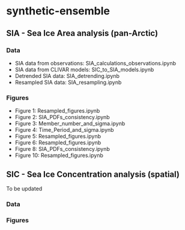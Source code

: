 # synthetic-ensemble

## SIA - Sea Ice Area analysis (pan-Arctic)

### Data
- SIA data from observations: SIA_calculations_observations.ipynb
- SIA data from CLIVAR models: SIC_to_SIA_models.ipynb
- Detrended SIA data: SIA_detrending.ipynb
- Resampled SIA data: SIA_resampling.ipynb

### Figures
- Figure 1: Resampled_figures.ipynb
- Figure 2: SIA_PDFs_consistency.ipynb
- Figure 3: Member_number_and_sigma.ipynb
- Figure 4: Time_Period_and_sigma.ipynb
- Figure 5: Resampled_figures.ipynb
- Figure 6: Resampled_figures.ipynb
- Figure 8: SIA_PDFs_consistency.ipynb
- Figure 10: Resampled_figures.ipynb

## SIC - Sea Ice Concentration analysis (spatial)
To be updated

### Data

### Figures
